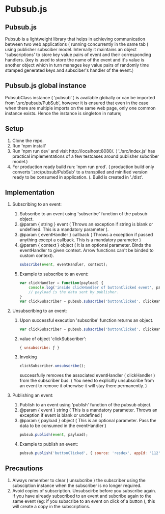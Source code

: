 # Pubsub.js
## Pubsub.js
 Pubsub is a lightweight library that helps in achieving communication between two web applications ( running concurrently in the same tab ) using publisher subsciber model. Internally it maintains an object 'subscriptions' to store key value pairs of event and their corresponding handlers. (key is used to store the name of the event and it's value is another object which in turn manages key value pairs of randomly time stamped generated keys and subsciber's handler of the event.)

## Pubsub.js global instance
 PubsubClass instance ( 'pubsub' ) is available globally or can be imported from '.src/pubsub/PubSub', 
 however it is ensured that even in the case when there are multiple imports on the same web page, only one common instance exists. Hence the instance is singleton in nature;


## Setup
 1. Clone the repo.
 2. Run 'npm install'
 3. Run 'npm run dev' and visit http://localhost:8080/. ( './src/index.js' has practical implementations of a few testcases around publisher subcriber model.)
 4. For production ready build run: 'npm run prod'. ( production build only converts '.src/pubsub/PubSub' to a transpiled and minified version ready to be consumed in application. ). Build is created in './dist'.

## Implementation
1. Subscribing to an event:
    1. Subscribe to an event using 'subscribe' function of the pubsub object.
    2. @param { string }  event ( Throws an exception if string is blank or undefined. This is a
    mandatory parameter ). 
    3. @param { eventHandler } callback ( Throws a exception if passed anything except a callback. This
    is a mandatory parameter )
    4. @param { context } object ( It is an optional parameter. Binds the eventHandler to given context. Arrow functions can't be binded to custom context).
        ```javascript
        subscribe(event, eventHandler, context);
        ``` 
    5. Example to subscribe to an event:
        ```javascript
        var clickHandler = function(payload) {
            console.log('inside clickHandler of buttonClicked event', payload); 
            // payload is the data sent by publisher.
        }
        var clickSubscriber = pubsub.subscribe('buttonClicked', clickHandler, this);

2. Unsubscribing to an event:
    1. Upon successful execution 'subscribe' function returns an object.
        ```javascript
        var clickSubscriber = pubsub.subscribe('buttonClicked', clickHandler, this);
        ```
    2. value of object 'clickSubscriber': 
        ```javascript
        { unsubscribe: ƒ }
        ```
    3. Invoking 
        ```javascript
        clickSubscriber.unsubscribe();
        ``` 
        successfully removes the associated eventHandler ( clickHandler ) from the subscriber bus.
        ( You need to explicitly unsubscribe from an event to remove it otherwise it will stay there permanently. )

3. Publishing an event:
    1. Publish to an event using 'publish' function of the pubsub object.
    2. @param { event } string ( This is a mandatory parameter. Throws an exception if event is blank or undefined )
    3. @param { payload } object ( This is an optional parameter. Pass the data to be consumed in the eventHandler )
        ```javascript
        pubsub.publish(event, payload);
        ````
    5. Example to publish an event:
        ```javascript
        pubsub.publish('buttonClicked', { source: 'resdex', appId: '112'});
        ```

## Precautions
 1. Always remember to clear ( unsubcribe ) the subscriber using the subsciption instance when the 
 subscriber is no longer required. 
 2. Avoid copies of subscription. Unsubscirbe before you subscribe again. If you have already subscribed to an event and subcribe again to the same event (eg: if you subscribe to an event on click of a button ), this will create a copy in the subscriptions.
